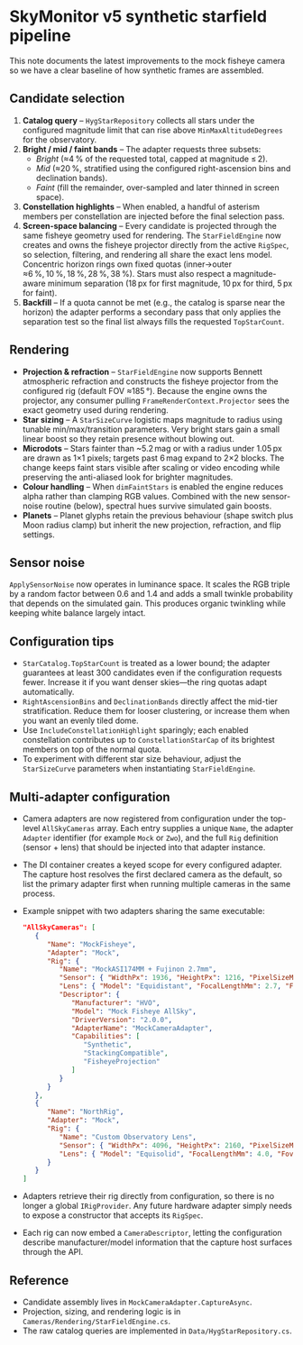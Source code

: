 # SkyMonitor v5 synthetic starfield pipeline

This note documents the latest improvements to the mock fisheye camera so we have a clear baseline of how synthetic frames are assembled.

## Candidate selection

1. **Catalog query** – `HygStarRepository` collects all stars under the configured magnitude limit that can rise above `MinMaxAltitudeDegrees` for the observatory.
2. **Bright / mid / faint bands** – The adapter requests three subsets:
   - *Bright* (≈4 % of the requested total, capped at magnitude ≤ 2).
   - *Mid* (≈20 %, stratified using the configured right-ascension bins and declination bands).
   - *Faint* (fill the remainder, over-sampled and later thinned in screen space).
3. **Constellation highlights** – When enabled, a handful of asterism members per constellation are injected before the final selection pass.
4. **Screen-space balancing** – Every candidate is projected through the same fisheye geometry used for rendering. The `StarFieldEngine` now creates and owns the fisheye projector directly from the active `RigSpec`, so selection, filtering, and rendering all share the exact lens model. Concentric horizon rings own fixed quotas (inner→outer ≈6 %, 10 %, 18 %, 28 %, 38 %). Stars must also respect a magnitude-aware minimum separation (18 px for first magnitude, 10 px for third, 5 px for faint).
5. **Backfill** – If a quota cannot be met (e.g., the catalog is sparse near the horizon) the adapter performs a secondary pass that only applies the separation test so the final list always fills the requested `TopStarCount`.

## Rendering

- **Projection & refraction** – `StarFieldEngine` now supports Bennett atmospheric refraction and constructs the fisheye projector from the configured rig (default FOV ≈185 °). Because the engine owns the projector, any consumer pulling `FrameRenderContext.Projector` sees the exact geometry used during rendering.
- **Star sizing** – A `StarSizeCurve` logistic maps magnitude to radius using tunable min/max/transition parameters. Very bright stars gain a small linear boost so they retain presence without blowing out.
- **Microdots** – Stars fainter than ~5.2 mag or with a radius under 1.05 px are drawn as 1×1 pixels; targets past 6 mag expand to 2×2 blocks. The change keeps faint stars visible after scaling or video encoding while preserving the anti-aliased look for brighter magnitudes.
- **Colour handling** – When `dimFaintStars` is enabled the engine reduces alpha rather than clamping RGB values. Combined with the new sensor-noise routine (below), spectral hues survive simulated gain boosts.
- **Planets** – Planet glyphs retain the previous behaviour (shape switch plus Moon radius clamp) but inherit the new projection, refraction, and flip settings.

## Sensor noise

`ApplySensorNoise` now operates in luminance space. It scales the RGB triple by a random factor between 0.6 and 1.4 and adds a small twinkle probability that depends on the simulated gain. This produces organic twinkling while keeping white balance largely intact.

## Configuration tips

- `StarCatalog.TopStarCount` is treated as a lower bound; the adapter guarantees at least 300 candidates even if the configuration requests fewer. Increase it if you want denser skies—the ring quotas adapt automatically.
- `RightAscensionBins` and `DeclinationBands` directly affect the mid-tier stratification. Reduce them for looser clustering, or increase them when you want an evenly tiled dome.
- Use `IncludeConstellationHighlight` sparingly; each enabled constellation contributes up to `ConstellationStarCap` of its brightest members on top of the normal quota.
- To experiment with different star size behaviour, adjust the `StarSizeCurve` parameters when instantiating `StarFieldEngine`.

## Multi-adapter configuration

- Camera adapters are now registered from configuration under the top-level `AllSkyCameras` array. Each entry supplies a unique `Name`, the adapter `Adapter` identifier (for example `Mock` or `Zwo`), and the full `Rig` definition (sensor + lens) that should be injected into that adapter instance.
- The DI container creates a keyed scope for every configured adapter. The capture host resolves the first declared camera as the default, so list the primary adapter first when running multiple cameras in the same process.
- Example snippet with two adapters sharing the same executable:

   ```json
   "AllSkyCameras": [
      {
         "Name": "MockFisheye",
         "Adapter": "Mock",
         "Rig": {
            "Name": "MockASI174MM + Fujinon 2.7mm",
            "Sensor": { "WidthPx": 1936, "HeightPx": 1216, "PixelSizeMicrons": 5.86 },
            "Lens": { "Model": "Equidistant", "FocalLengthMm": 2.7, "FovXDeg": 185.0, "FovYDeg": 185.0, "RollDeg": 0.0, "Kind": "Fisheye" },
            "Descriptor": {
               "Manufacturer": "HVO",
               "Model": "Mock Fisheye AllSky",
               "DriverVersion": "2.0.0",
               "AdapterName": "MockCameraAdapter",
               "Capabilities": [
                  "Synthetic",
                  "StackingCompatible",
                  "FisheyeProjection"
               ]
            }
         }
      },
      {
         "Name": "NorthRig",
         "Adapter": "Mock",
         "Rig": {
            "Name": "Custom Observatory Lens",
            "Sensor": { "WidthPx": 4096, "HeightPx": 2160, "PixelSizeMicrons": 3.45 },
            "Lens": { "Model": "Equisolid", "FocalLengthMm": 4.0, "FovXDeg": 210.0, "RollDeg": 5.0, "Kind": "Fisheye" }
         }
      }
   ]
   ```

- Adapters retrieve their rig directly from configuration, so there is no longer a global `IRigProvider`. Any future hardware adapter simply needs to expose a constructor that accepts its `RigSpec`.
- Each rig can now embed a `CameraDescriptor`, letting the configuration describe manufacturer/model information that the capture host surfaces through the API.

## Reference

- Candidate assembly lives in `MockCameraAdapter.CaptureAsync`.
- Projection, sizing, and rendering logic is in `Cameras/Rendering/StarFieldEngine.cs`.
- The raw catalog queries are implemented in `Data/HygStarRepository.cs`.
